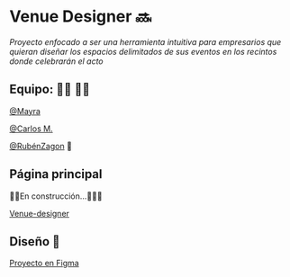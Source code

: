 # Venue Designer :soon: 

*Proyecto enfocado a ser una herramienta intuitiva para empresarios que quieran diseñar los espacios delimitados de sus eventos en los recintos donde celebrarán el acto*


## Equipo: :woman_technologist: :man_technologist:
[@Mayra](https://github.com/mayragarciaac)

[@Carlos M.](https://github.com/AnnwynDev)

[@RubénZagon](https://github.com/RubenZagon) :unicorn:

## Página principal 
:construction_worker::construction:En construcción...:construction::construction_worker_woman:

[Venue-designer](https://#)

## Diseño :hear_no_evil:

[Proyecto en Figma](https://www.figma.com/file/iEpQmrehncnZuxQ83IuMsv/Main-Menu?node-id=0%3A1)
